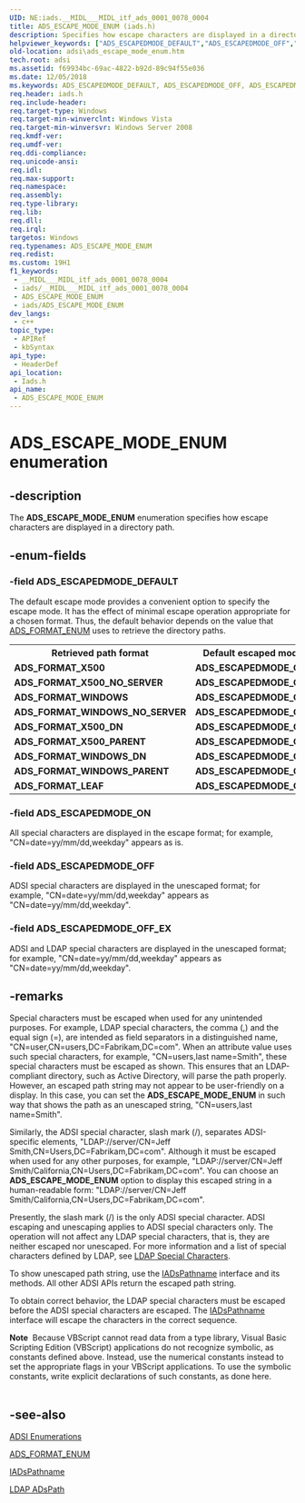 ```yaml
---
UID: NE:iads.__MIDL___MIDL_itf_ads_0001_0078_0004
title: ADS_ESCAPE_MODE_ENUM (iads.h)
description: Specifies how escape characters are displayed in a directory path.
helpviewer_keywords: ["ADS_ESCAPEDMODE_DEFAULT","ADS_ESCAPEDMODE_OFF","ADS_ESCAPEDMODE_OFF_EX","ADS_ESCAPEDMODE_ON","ADS_ESCAPE_MODE_ENUM","ADS_ESCAPE_MODE_ENUM enumeration [ADSI]","_ds_ads_escape_mode_enum","adsi.ads__escape__mode__enum","adsi.ads_escape_mode_enum","iads/ADS_ESCAPEDMODE_DEFAULT","iads/ADS_ESCAPEDMODE_OFF","iads/ADS_ESCAPEDMODE_OFF_EX","iads/ADS_ESCAPEDMODE_ON","iads/ADS_ESCAPE_MODE_ENUM"]
old-location: adsi\ads_escape_mode_enum.htm
tech.root: adsi
ms.assetid: f69934bc-69ac-4822-b92d-89c94f55e036
ms.date: 12/05/2018
ms.keywords: ADS_ESCAPEDMODE_DEFAULT, ADS_ESCAPEDMODE_OFF, ADS_ESCAPEDMODE_OFF_EX, ADS_ESCAPEDMODE_ON, ADS_ESCAPE_MODE_ENUM, ADS_ESCAPE_MODE_ENUM enumeration [ADSI], _ds_ads_escape_mode_enum, adsi.ads__escape__mode__enum, adsi.ads_escape_mode_enum, iads/ADS_ESCAPEDMODE_DEFAULT, iads/ADS_ESCAPEDMODE_OFF, iads/ADS_ESCAPEDMODE_OFF_EX, iads/ADS_ESCAPEDMODE_ON, iads/ADS_ESCAPE_MODE_ENUM
req.header: iads.h
req.include-header: 
req.target-type: Windows
req.target-min-winverclnt: Windows Vista
req.target-min-winversvr: Windows Server 2008
req.kmdf-ver: 
req.umdf-ver: 
req.ddi-compliance: 
req.unicode-ansi: 
req.idl: 
req.max-support: 
req.namespace: 
req.assembly: 
req.type-library: 
req.lib: 
req.dll: 
req.irql: 
targetos: Windows
req.typenames: ADS_ESCAPE_MODE_ENUM
req.redist: 
ms.custom: 19H1
f1_keywords:
 - __MIDL___MIDL_itf_ads_0001_0078_0004
 - iads/__MIDL___MIDL_itf_ads_0001_0078_0004
 - ADS_ESCAPE_MODE_ENUM
 - iads/ADS_ESCAPE_MODE_ENUM
dev_langs:
 - c++
topic_type:
 - APIRef
 - kbSyntax
api_type:
 - HeaderDef
api_location:
 - Iads.h
api_name:
 - ADS_ESCAPE_MODE_ENUM
---
```


# ADS_ESCAPE_MODE_ENUM enumeration


## -description

The <b>ADS_ESCAPE_MODE_ENUM</b> enumeration specifies how escape characters are displayed in a directory path.

## -enum-fields

### -field ADS_ESCAPEDMODE_DEFAULT

The default escape mode provides a convenient option to specify the escape mode. It has the effect of minimal escape operation appropriate for a chosen format. Thus, the default behavior depends on the value that  <a href="/windows/win32/api/iads/ne-iads-ads_format_enum">ADS_FORMAT_ENUM</a> uses to retrieve the directory paths.

<table>
<tr>
<th>Retrieved path format</th>
<th>Default escaped mode</th>
</tr>
<tr>
<td><b>ADS_FORMAT_X500</b></td>
<td><b>ADS_ESCAPEDMODE_ON</b></td>
</tr>
<tr>
<td><b>ADS_FORMAT_X500_NO_SERVER</b></td>
<td><b>ADS_ESCAPEDMODE_ON</b></td>
</tr>
<tr>
<td><b>ADS_FORMAT_WINDOWS</b></td>
<td><b>ADS_ESCAPEDMODE_ON</b></td>
</tr>
<tr>
<td><b>ADS_FORMAT_WINDOWS_NO_SERVER</b></td>
<td><b>ADS_ESCAPEDMODE_ON</b></td>
</tr>
<tr>
<td><b>ADS_FORMAT_X500_DN</b></td>
<td><b>ADS_ESCAPEDMODE_OFF</b></td>
</tr>
<tr>
<td><b>ADS_FORMAT_X500_PARENT</b></td>
<td><b>ADS_ESCAPEDMODE_OFF</b></td>
</tr>
<tr>
<td><b>ADS_FORMAT_WINDOWS_DN</b></td>
<td><b>ADS_ESCAPEDMODE_OFF</b></td>
</tr>
<tr>
<td><b>ADS_FORMAT_WINDOWS_PARENT</b></td>
<td><b>ADS_ESCAPEDMODE_OFF</b></td>
</tr>
<tr>
<td><b>ADS_FORMAT_LEAF</b></td>
<td><b>ADS_ESCAPEDMODE_ON</b></td>
</tr>
</table>

### -field ADS_ESCAPEDMODE_ON

All special characters are displayed in the escape format; for example, "CN=date\=yy\/mm\/dd\,weekday" appears as is.

### -field ADS_ESCAPEDMODE_OFF

ADSI special characters are displayed in the unescaped format; for example, "CN=date\=yy\/mm\/dd\,weekday" appears as "CN=date\=yy/mm/dd\,weekday".

### -field ADS_ESCAPEDMODE_OFF_EX

ADSI and LDAP special characters are displayed in the  unescaped format; for example, "CN=date\=yy\/mm\/dd\,weekday" appears as "CN=date=yy/mm/dd,weekday".

## -remarks

Special characters must be escaped when used for any unintended purposes. For example, LDAP special characters, the comma (,) and the equal sign (=), are intended as field separators in a distinguished name, "CN=user,CN=users,DC=Fabrikam,DC=com". When an attribute value uses such special characters, for example, "CN=users\,last name\=Smith", these special characters must be escaped as shown. This ensures that an LDAP-compliant directory, such as Active Directory, will parse the path properly. However, an escaped path string may not appear to be user-friendly on a display. In this case, you can set the <b>ADS_ESCAPE_MODE_ENUM</b> in such way that shows the path as an unescaped string, "CN=users,last name=Smith".

Similarly, the ADSI special character, slash mark (/), separates ADSI-specific elements, "LDAP://server/CN=Jeff Smith,CN=Users,DC=Fabrikam,DC=com". Although it must be escaped when used for any other purposes, for example, "LDAP://server/CN=Jeff Smith\/California,CN=Users,DC=Fabrikam,DC=com". You can choose an <b>ADS_ESCAPE_MODE_ENUM</b> option to display this escaped string in a human-readable form: "LDAP://server/CN=Jeff Smith/California,CN=Users,DC=Fabrikam,DC=com".

Presently, the slash mark (/) is the only ADSI special character. ADSI escaping and unescaping applies to ADSI special characters only. The operation will not affect any LDAP special characters, that is, they are neither escaped nor unescaped. For more information and  a list of  special characters defined by LDAP, see <a href="/windows/desktop/ADSI/ldap-adspath">LDAP Special Characters</a>.

To show unescaped path string, use 
the <a href="/windows/desktop/api/iads/nn-iads-iadspathname">IADsPathname</a> interface and its methods. All other ADSI APIs return the escaped path string.

To obtain correct behavior, the LDAP special characters must be escaped before the ADSI special characters are escaped. The <a href="/windows/desktop/api/iads/nn-iads-iadspathname">IADsPathname</a> interface will escape the characters in the correct sequence.

<div class="alert"><b>Note</b>  Because VBScript cannot read data from a type library, Visual Basic Scripting Edition (VBScript) applications do not recognize symbolic, as constants defined above. Instead, use the numerical constants instead to set the appropriate flags in your VBScript applications. To use the symbolic constants, write explicit declarations of such constants, as done here.</div>
<div> </div>

## -see-also

<a href="/windows/desktop/ADSI/adsi-enumerations">ADSI
  Enumerations</a>



<a href="/windows/win32/api/iads/ne-iads-ads_format_enum">ADS_FORMAT_ENUM</a>



<a href="/windows/desktop/api/iads/nn-iads-iadspathname">IADsPathname</a>



<a href="/windows/desktop/ADSI/ldap-adspath">LDAP ADsPath</a>